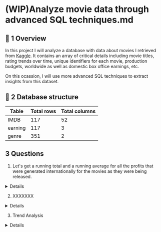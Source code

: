 # (WIP)Analyze movie data through advanced SQL techniques.md

## 📌 1 Overview

In this project I will analyze a database with data about movies I retrieved from [Kaggle](https://www.kaggle.com/datasets/shahjhanalam/movie-data-analytics-dataset?resource=download). It contains an array of critical details including movie titles, rating trends over time, unique identifiers for each movie, production budgets, worldwide as well as domestic box office earnings, etc.

On this ocassion, I will use more advanced SQL techniques to extract insights from this dataset.

## 📐 2 Database structure

 Table  | Total rows   |  Total columns
------------- | ------------- | ------------------
IMDB | 117 | 52
earning | 117 | 3
genre | 351 | 2

## 3 Questions

1. Let's get a running total and a running average for all the profits that were generated internationally for the movies as they were being released.
   
<Details>
Code 
 
```sql
SELECT
 movie_id, 
 worldwide AS revenue,
 SUM(worldwide) OVER (ORDER BY movie_id) AS cumulative_revenue,
 AVG (worldwide) OVER (ORDER BY movie_id) AS cumulative_avg_revenue
FROM
 earning; 

```

</details>


2. XXXXXXX

<Details>
Code 
 
```sql

SELECT Title, budget, rating,
AVG(rating) OVER (PARTITION BY budget ORDER BY title) AS running_rating_AVG,
COUNT(rating) OVER (PARTITION BY budget ORDER BY title) AS amount_movies_same_budget
FROM IMDB
```

</details>

3. Trend Analysis

<Details>
Code 
 
```sql

LAG and LEAD

SELECT
   rating,
   title,  
   RIGHT(date, 5)
   budget,
  LEAD(budget, 1, 0) OVER (
      PARTITION BY rating
   ) - budget AS 'budget_change_for_NEXT_MOVIE'
FROM
   IMDB
WHERE rating = 7.6



```

</details>
